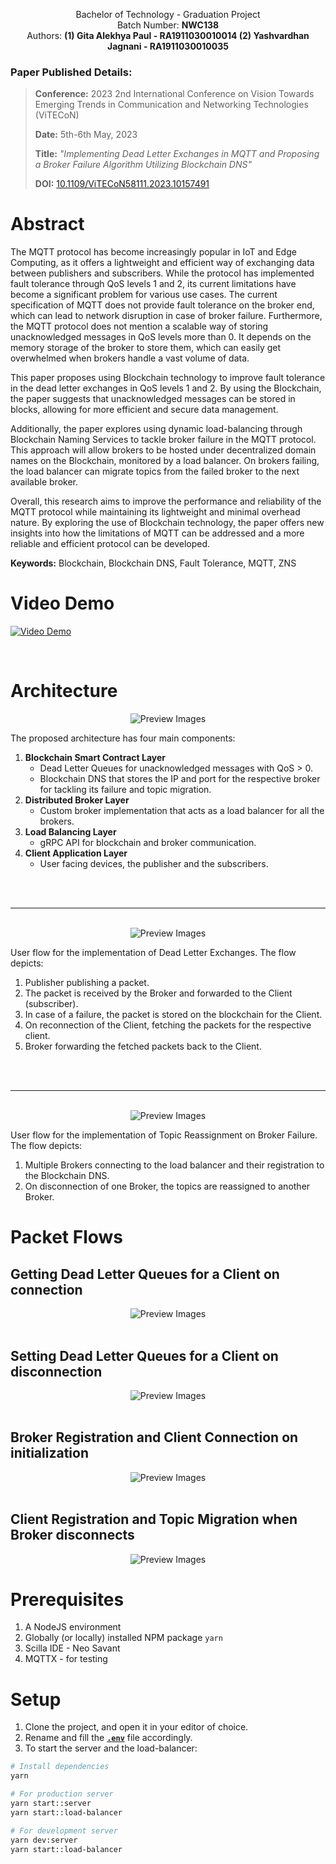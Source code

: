 <p align="center">
Bachelor of Technology - Graduation Project
<br>
Batch Number: <b>NWC138</b>
<br>
Authors: <b>(1) Gita Alekhya Paul - RA1911030010014 (2) Yashvardhan Jagnani - RA1911030010035</b>
</p>

### **Paper Published Details:**
> 
> **Conference:** 2023 2nd International Conference on Vision Towards Emerging Trends in Communication and Networking Technologies (ViTECoN)
> 
> **Date:** 5th-6th May, 2023
> 
>  **Title:** _"Implementing Dead Letter Exchanges in MQTT and Proposing a Broker Failure Algorithm Utilizing Blockchain DNS"_
> 
> **DOI:** [10.1109/ViTECoN58111.2023.10157491](https://doi.org/10.1109/ViTECoN58111.2023.10157491)
>
# **Abstract**

The MQTT protocol has become increasingly popular in IoT and Edge Computing, as it offers a lightweight and efficient way of exchanging data between publishers and subscribers. While the protocol has implemented fault tolerance through QoS levels 1 and 2, its current limitations have become a significant problem for various use cases. The current specification of MQTT does not provide fault tolerance on the broker end, which can lead to network disruption in case of broker failure. Furthermore, the MQTT protocol does not mention a scalable way of storing unacknowledged messages in QoS levels more than 0. It depends on the memory storage of the broker to store them, which can easily get overwhelmed when brokers handle a vast volume of data.

This paper proposes using Blockchain technology to improve fault tolerance in the dead letter exchanges in QoS levels 1 and 2. By using the Blockchain, the paper suggests that unacknowledged messages can be stored in blocks, allowing for more efficient and secure data management.

Additionally, the paper explores using dynamic load-balancing through Blockchain Naming Services to tackle broker failure in the MQTT protocol. This approach will allow brokers to be hosted under decentralized domain names on the Blockchain, monitored by a load balancer. On brokers failing, the load balancer can migrate topics from the failed broker to the next available broker.

Overall, this research aims to improve the performance and reliability of the MQTT protocol while maintaining its lightweight and minimal overhead nature. By exploring the use of Blockchain technology, the paper offers new insights into how the limitations of MQTT can be addressed and a more reliable and efficient protocol can be developed.

**Keywords:** Blockchain, Blockchain DNS, Fault Tolerance, MQTT, ZNS
<br>

# **Video Demo**

[![Video Demo](https://img.youtube.com/vi/ZtAjyVZq7WA/0.jpg)](https://www.youtube.com/watch?v=ZtAjyVZq7WA)

<br>

# **Architecture**

<div align="center">
<img alt="Preview Images" src="./readme-assets/architecture.png" />
</div>

The proposed architecture has four main components:

1. **Blockchain Smart Contract Layer**
   - Dead Letter Queues for unacknowledged messages with QoS > 0.
   - Blockchain DNS that stores the IP and port for the respective broker for tackling its failure and topic migration.
2. **Distributed Broker Layer**
   - Custom broker implementation that acts as a load balancer for all the brokers.
3. **Load Balancing Layer**
   - gRPC API for blockchain and broker communication.
4. **Client Application Layer**
   - User facing devices, the publisher and the subscribers.

<br>
<br>

---

<br>

<div align="center">
<img alt="Preview Images" src="./readme-assets/activity 1.png" />
</div>

User flow for the implementation of Dead Letter Exchanges. The flow depicts:

1. Publisher publishing a packet.
2. The packet is received by the Broker and forwarded to the Client (subscriber).
3. In case of a failure, the packet is stored on the blockchain for the Client.
4. On reconnection of the Client, fetching the packets for the respective client.
5. Broker forwarding the fetched packets back to the Client.

<br>
<br>

---

<br>

<div align="center">
<img alt="Preview Images" src="./readme-assets/activity 2.png" />
</div>

User flow for the implementation of Topic Reassignment on Broker Failure. The flow depicts:

1. Multiple Brokers connecting to the load balancer and their registration to the Blockchain DNS.
2. On disconnection of one Broker, the topics are reassigned to another Broker.

# **Packet Flows**

## Getting Dead Letter Queues for a Client on connection

<div align="center">
<img alt="Preview Images" src="./readme-assets/packet 1.png" />
</div>
<br>

## Setting Dead Letter Queues for a Client on disconnection

<div align="center">
<img alt="Preview Images" src="./readme-assets/packet 2.png" />
</div>
<br>

## Broker Registration and Client Connection on initialization

<div align="center">
<img alt="Preview Images" src="./readme-assets/packet 3.png" />
</div>
<br>

## Client Registration and Topic Migration when Broker disconnects

<div align="center">
<img alt="Preview Images" src="./readme-assets/packet 4.png" />
</div>

# **Prerequisites**

1. A NodeJS environment
2. Globally (or locally) installed NPM package `yarn`
3. Scilla IDE - Neo Savant
4. MQTTX - for testing

# **Setup**

1. Clone the project, and open it in your editor of choice.
2. Rename and fill the [**`.env`**](./env.example) file accordingly.
3. To start the server and the load-balancer:

```bash
# Install dependencies
yarn

# For production server
yarn start::server
yarn start::load-balancer

# For development server
yarn dev:server
yarn start::load-balancer

```
